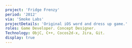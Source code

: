 ```yaml
---
project: 'Fridge Frenzy'
period: '2012'
via: 'Smoke Labs'
projectDetails: 'Original iOS word and dress up game.'
roles: Game Developer. Concept Designer.
Technology: ObjC, C++, Cocos2d-x, Jira, Git.
display: true
---
```

